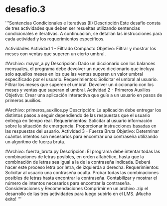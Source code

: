 # desafio.3
'''Sentencias Condicionales e Iterativas (II)
Descripción
Este desafío consta de tres actividades que deben ser resueltas utilizando sentencias condicionales e iterativas. A continuación, se detallan las instrucciones para cada actividad y los requerimientos específicos.

Actividades
Actividad 1 - Filtrado Compacto
Objetivo: Filtrar y mostrar los meses con ventas que superen un cierto umbral.

#Archivo: mayor_a.py
Descripción: Dado un diccionario con los balances mensuales, el programa debe devolver un nuevo diccionario que incluya solo aquellos meses en los que las ventas superen un valor umbral especificado por el usuario.
Requerimientos:
Solicitar el umbral al usuario.
Filtrar los meses que superen el umbral.
Devolver un diccionario con los meses y ventas que superan el umbral.
Actividad 2 - Primeros Auxilios
Objetivo: Crear una aplicación interactiva que guíe a un usuario en pasos de primeros auxilios.

#Archivo: primeros_auxilios.py
Descripción: La aplicación debe entregar los distintos pasos a seguir dependiendo de las respuestas que el usuario entrega en tiempo real.
Requerimientos:
Solicitar al usuario información sobre la situación de emergencia.
Proporcionar instrucciones basadas en las respuestas del usuario.
Actividad 3 - Fuerza Bruta
Objetivo: Determinar cuántos intentos son necesarios para encontrar una contraseña utilizando un algoritmo de fuerza bruta.

#Archivo: fuerza_bruta.py
Descripción: El programa debe intentar todas las combinaciones de letras posibles, en orden alfabético, hasta que la combinación de letras sea igual a la de la contraseña indicada. Deberá hacer este proceso letra por letra, de izquierda a derecha.
Requerimientos:
Solicitar al usuario una contraseña oculta.
Probar todas las combinaciones posibles de letras hasta encontrar la contraseña.
Contabilizar y mostrar el número de intentos necesarios para encontrar la contraseña.
Consideraciones y Recomendaciones
Comprimir en un archivo .zip el desarrollo de las tres actividades para luego subirlo en el LMS.
¡Mucho éxito! '''
